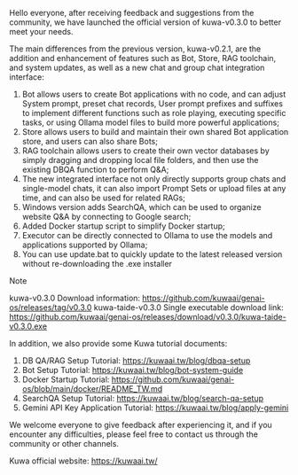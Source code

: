 ﻿Hello everyone, after receiving feedback and suggestions from the community, we have launched the official version of kuwa-v0.3.0 to better meet your needs.

The main differences from the previous version, kuwa-v0.2.1, are the addition and enhancement of features such as Bot, Store, RAG toolchain, and system updates, as well as a new chat and group chat integration interface:

1. Bot allows users to create Bot applications with no code, and can adjust System prompt, preset chat records, User prompt prefixes and suffixes to implement different functions such as role playing, executing specific tasks, or using Ollama model files to build more powerful applications;
2. Store allows users to build and maintain their own shared Bot application store, and users can also share Bots;
3. RAG toolchain allows users to create their own vector databases by simply dragging and dropping local file folders, and then use the existing DBQA function to perform Q&A;
4. The new integrated interface not only directly supports group chats and single-model chats, it can also import Prompt Sets or upload files at any time, and can also be used for related RAGs;
5. Windows version adds SearchQA, which can be used to organize website Q&A by connecting to Google search;
6. Added Docker startup script to simplify Docker startup;
7. Executor can be directly connected to Ollama to use the models and applications supported by Ollama;
8. You can use update.bat to quickly update to the latest released version without re-downloading the .exe installer

> [!Note] 
> kuwa-v0.3.0 Download information: https://github.com/kuwaai/genai-os/releases/tag/v0.3.0
> kuwa-taide-v0.3.0 Single executable download link: https://github.com/kuwaai/genai-os/releases/download/v0.3.0/kuwa-taide-v0.3.0.exe

<!-- truncate -->

In addition, we also provide some Kuwa tutorial documents:

1. DB QA/RAG Setup Tutorial: https://kuwaai.tw/blog/dbqa-setup
2. Bot Setup Tutorial: https://kuwaai.tw/blog/bot-system-guide
3. Docker Startup Tutorial: https://github.com/kuwaai/genai-os/blob/main/docker/README_TW.md
4. SearchQA Setup Tutorial: https://kuwaai.tw/blog/search-qa-setup
5. Gemini API Key Application Tutorial: https://kuwaai.tw/blog/apply-gemini

We welcome everyone to give feedback after experiencing it, and if you encounter any difficulties, please feel free to contact us through the community or other channels.

Kuwa official website: https://kuwaai.tw/

